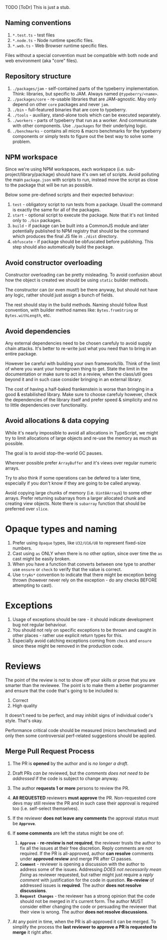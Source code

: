 TODO [ToDr] This is just a stub.

## Naming conventions

1. `*.test.ts` - test files
2. `*.node.ts` - Node runtime specific files.
3. `*.web.ts` - Web Browser runtime specific files.

Files without a special convention must be compatible with both node and web
environment (aka "core" files).

## Repository structure

1. `./packages/jam` - self-contained parts of the typeberry implementation.
    Think: libraries, but specific to JAM. Always named `@typeberry/<name>`.
2. `./packages/core` - re-usable libraries that are JAM-agnostic. May only depend
    on other `core` packages and never `jam`.
3. `./bin` - full-featured binaries that are core to typeberry.
4. `./tools` - auxiliary, stand-alone tools which can be executed separately.
5. `./workers` - parts of typeberry that run as a worker. And communicate with
    other components. Use `./packages` for their underlying logic.
6. `./benchmarks` - contains all micro & macro benchmarks for the typeberry components
    or simply tests to figure out the best way to solve some problem.

## NPM workspace

Since we're using NPM workspaces, each workspace (i.e. sub-project/library/package)
should have it's own set of scripts. Avoid polluting the main `package.json` with
scripts to run, instead move the script as close to the package that will be run
as possible.

Below some pre-defined scripts and their expected behaviour:
1. `test` - obligatory script to run tests from a package. Usuall the command is
    exactly the same for all of the packages.
2. `start` - optional script to execute the package. Note that it's not limited
    only to `./bin` packages.
3. `build` - if package can be built into a CommonJS module and later potentially
    published to NPM registry that should be the command which produces the final
    JS file in `./dist` directory.
4. `obfuscate` - if package should be obfuscated before publishing. This step should
    also automatically build the package.

## Avoid constructor overloading

Constructor overloading can be pretty misleading. To avoid confusion about how the
object is created we should be using `static` builder methods.

The constructor can (or even must!) be there anyway, but should not have any logic,
rather should just assign a bunch of fields.

The rest should stay in the build methods. Naming should follow Rust convention,
with builder method names like: `Bytes.fromString` or `Bytes.withLength`, etc.

## Avoid dependencies

Any external dependencies need to be chosen carefuly to avoid supply chain attacks.
It's better to re-write just what you need than to bring in an entire package.

However be careful with building your own framework/lib. Think of the limit
of where you want your homegrown thing to get. State the limit in the
documentation or make sure to act in a review, when the class/util goes beyond
it and in such case consider bringing in an external library.

The cost of having a half-baked frankenstein is worse than bringing in a good
& estabilished library. Make sure to choose carefuly however, check the
dependencies of the library itself and prefer speed & simplicity and no to
little dependencies over functionality.

## Avoid allocations & data copying

While it's nearly impossible to avoid all allocations in TypeScript,
we might try to limit allocations of large objects
and re-use the memory as much as possible.

The goal is to avoid stop-the-world GC pauses.

Wherever possible prefer `ArrayBuffer` and it's views over regular numeric arrays.

Try to also think if some operations can be defered to a later time, especially
if you don't know if they are going to be called anyway.
 
Avoid copying large chunks of memory (i.e. `Uint8Array`s) to some other arrays.
Prefer returning subarrays from a larger allocated chunk and creating view objects.
Note there is `subarray` function that should be preferred over `slice`.

# Opaque types and naming

1. Prefer using `Opaque` types, like `U32/U16/U8` to represent fixed-size numbers.
2. Cast using `as` ONLY when there is no other option, since over time the `as`
   cast might be easily broken.
3. When you have a function that converts between one type to another use `ensure`
   or `check` to verify that the value is correct.
4. Use `tryAs*` convention to indicate that there might be exception being thrown
   (however never rely on the exception - do any checks BEFORE attempting to cast).

# Exceptions

1. Usage of exceptions should be rare - it should indicate development bug not
   regular behaviour.
2. You should not rely on specific exceptions to be thrown and caught in other
   places - rather use explicit return types for this.
3. Especially avoid catching exceptions coming from `check` and `ensure` since
   these might be removed in the production code.

# Reviews

The point of the review is not to show off your skills or prove that you are
smarter than the reviewee. The point is to make them a better programmer
and ensure that the code that's going to be included is:
1. Correct
2. High quality

It doesn't need to be perfect, and may inhibit signs of individual coder's style.
That's okay.

Performance critical code should be measured (micro benchmarked) and only then
some controversial perf-related suggestions should be applied.

## Merge Pull Request Process

1. The PR is **opened** by the author and is _no longer a draft_.
2. Draft PRs _can be_ reviewed, but the _comments does not need to be addressed_ if
    the code is subject to change anyway.
3. The author **requests 1 or more** persons to review the PR.
4. **All REQUESTED** reviewers **must approve** the PR. Non-requested core devs may still
    review the PR and in such case their approval is required too (i.e.
    self-select themselves).
5. If the reviewer **does not leave any comments** the approval status must be **`Approve`**.
6. If **some comments** are left the status might be one of:
    1. **`Approve`** - **re-review is not required**, the reviewer trusts the author to
        fix all the issues at their free discretion. Reply comments are not required.
        If the PR is all-approved, author **can resolve** comments under **approved review**
        and merge PR after CI passes.
    3. **`Comment`** - reviewer is opening a discussion with the author to address
        some of the issues. Addressing _DOES not necessarily mean fixing_ as reviewer
        requested, but rather might just require a _reply comment_ with justification
        for the code in question. **Re-review** of addressed issues is **required**.
        The author **does not resolve discussions**.
    4. **`Request Changes`** - the reviewer has a strong opinion that the code should
        not be merged in it's current form. The author MUST consider either changing
        the code or persuading the reviewer that their view is wrong.
        The author **does not resolve discussions**.

7. At any point in time, when the PR is all-approved it can be merged. To simplify
    the process the **last reviewer to approve a PR is requested to merge** it right
    after.

